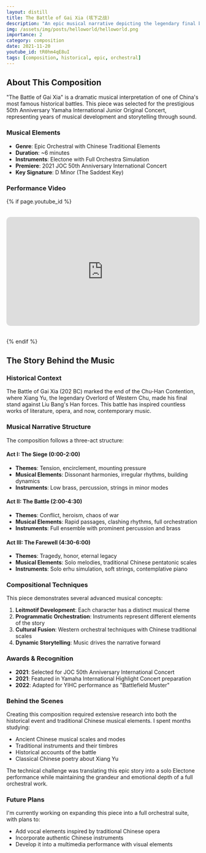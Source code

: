 ```yaml
---
layout: distill
title: The Battle of Gai Xia (垓下之战)
description: "An epic musical narrative depicting the legendary final battle of Xiang Yu. This composition combines traditional Chinese musical elements with modern orchestration techniques."
img: /assets/img/posts/helloworld/helloworld.png
importance: 2
category: composition
date: 2021-11-20
youtube_id: tR0hm4qE8uI
tags: [composition, historical, epic, orchestral]
---
```


## About This Composition

"The Battle of Gai Xia" is a dramatic musical interpretation of one of China's most famous historical battles. This piece was selected for the prestigious 50th Anniversary Yamaha International Junior Original Concert, representing years of musical development and storytelling through sound.

### Musical Elements

- **Genre**: Epic Orchestral with Chinese Traditional Elements
- **Duration**: ~6 minutes
- **Instruments**: Electone with Full Orchestra Simulation
- **Premiere**: 2021 JOC 50th Anniversary International Concert
- **Key Signature**: D Minor (The Saddest Key)

### Performance Video

{% if page.youtube_id %}
<div class="video-container" style="position: relative; width: 100%; height: 0; padding-bottom: 56.25%; margin: 2rem 0;">
  <iframe
    style="position: absolute; top: 0; left: 0; width: 100%; height: 100%; border-radius: 10px;"
    src="https://www.youtube.com/embed/{{ page.youtube_id }}?rel=0&showinfo=0&autoplay=0"
    frameborder="0"
    allowfullscreen>
  </iframe>
</div>
{% endif %}

## The Story Behind the Music

### Historical Context

The Battle of Gai Xia (202 BC) marked the end of the Chu-Han Contention, where Xiang Yu, the legendary Overlord of Western Chu, made his final stand against Liu Bang's Han forces. This battle has inspired countless works of literature, opera, and now, contemporary music.

### Musical Narrative Structure

The composition follows a three-act structure:

#### Act I: The Siege (0:00-2:00)
- **Themes**: Tension, encirclement, mounting pressure
- **Musical Elements**: Dissonant harmonies, irregular rhythms, building dynamics
- **Instruments**: Low brass, percussion, strings in minor modes

#### Act II: The Battle (2:00-4:30)
- **Themes**: Conflict, heroism, chaos of war
- **Musical Elements**: Rapid passages, clashing rhythms, full orchestration
- **Instruments**: Full ensemble with prominent percussion and brass

#### Act III: The Farewell (4:30-6:00)
- **Themes**: Tragedy, honor, eternal legacy
- **Musical Elements**: Solo melodies, traditional Chinese pentatonic scales
- **Instruments**: Solo erhu simulation, soft strings, contemplative piano

### Compositional Techniques

This piece demonstrates several advanced musical concepts:

1. **Leitmotif Development**: Each character has a distinct musical theme
2. **Programmatic Orchestration**: Instruments represent different elements of the story
3. **Cultural Fusion**: Western orchestral techniques with Chinese traditional scales
4. **Dynamic Storytelling**: Music drives the narrative forward

### Awards & Recognition

- **2021**: Selected for JOC 50th Anniversary International Concert
- **2021**: Featured in Yamaha International Highlight Concert preparation
- **2022**: Adapted for YIHC performance as "Battlefield Muster"

### Behind the Scenes

Creating this composition required extensive research into both the historical event and traditional Chinese musical elements. I spent months studying:
- Ancient Chinese musical scales and modes
- Traditional instruments and their timbres
- Historical accounts of the battle
- Classical Chinese poetry about Xiang Yu

The technical challenge was translating this epic story into a solo Electone performance while maintaining the grandeur and emotional depth of a full orchestral work.

### Future Plans

I'm currently working on expanding this piece into a full orchestral suite, with plans to:
- Add vocal elements inspired by traditional Chinese opera
- Incorporate authentic Chinese instruments
- Develop it into a multimedia performance with visual elements